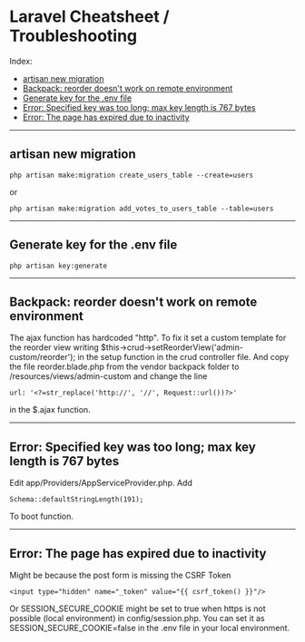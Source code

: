 # Laravel Cheatsheet / Troubleshooting

Index:
* [artisan new migration](#artisan-new-migration)
* [Backpack: reorder doesn't work on remote environment](#backpack-reorder-doesnt-work-on-remote-environment)
* [Generate key for the .env file](#generate-key-for-the-env-file)
* [Error: Specified key was too long; max key length is 767 bytes](#error-specified-key-was-too-long)
* [Error: The page has expired due to inactivity](#error-the-page-has-expired-due-to-inactivity)

------
## <a name="artisan-new-migration"></a> artisan new migration

```
php artisan make:migration create_users_table --create=users
```
or

```
php artisan make:migration add_votes_to_users_table --table=users
```

------
## <a name="generate-key-for-the-env-file"></a> Generate key for the .env file

```
php artisan key:generate
```

------
## <a name="backpack-reorder-doesnt-work-on-remote-environment"></a> Backpack: reorder doesn't work on remote environment
The ajax function has hardcoded "http". To fix it set a custom template for the reorder view writing $this->crud->setReorderView('admin-custom/reorder'); in the setup function in the crud controller file. And copy the file reorder.blade.php from the vendor backpack folder to /resources/views/admin-custom and change the line
```
url: '<?=str_replace('http://', '//', Request::url())?>'
```
in the $.ajax function.

------
## <a name="error-specified-key-was-too-long"></a> Error: Specified key was too long; max key length is 767 bytes
Edit app/Providers/AppServiceProvider.php. Add
```
Schema::defaultStringLength(191);
```
To boot function.

------
## <a name="error-the-page-has-expired-due-to-inactivity"></a> Error: The page has expired due to inactivity
Might be because the post form is missing the CSRF Token
```
<input type="hidden" name="_token" value="{{ csrf_token() }}"/>
```
Or SESSION_SECURE_COOKIE might be set to true when https is not possible (local environment) in config/session.php. You can set it as SESSION_SECURE_COOKIE=false in the .env file in your local environment.
